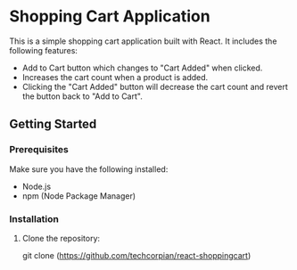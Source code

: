 # Shopping Cart Application

This is a simple shopping cart application built with React. It includes the following features:

- Add to Cart button which changes to "Cart Added" when clicked.
- Increases the cart count when a product is added.
- Clicking the "Cart Added" button will decrease the cart count and revert the button back to "Add to Cart".

## Getting Started

### Prerequisites

Make sure you have the following installed:

- Node.js
- npm (Node Package Manager)

### Installation

1. Clone the repository:

   git clone (https://github.com/techcorpian/react-shoppingcart)

